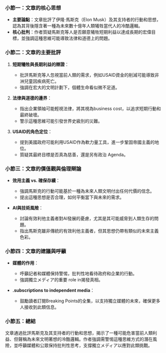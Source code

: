 ### 小節一：文章的核心思想
- **主要論點**：文章批評了伊隆·馬斯克（Elon Musk）及其支持者的行動和思想，認為其背後隱含著一種為未來數十億年人類犧牲當代人的冷酷邏輯。
- **核心批判**：作者質疑馬斯克等人是否願意犧牲短期利益以達成長期的宏偉目標，並強調這種思維可能導致法律和道德上的問題。

### 小節二：文章的主要批評
1. **短期犧牲與長期利益的辯證**：
   - 批評馬斯克等人忽視當前人類的需求，例如USAID資金的削減可能導致非洲兒童因疾病死亡。
   - 強調在宏大的文明計劃下，個體生命看似微不足道。

2. **法律與道德的邊界**：
   - 指出企業領袖可能輕視法律，將其視為business cost，以追求短期行動和最終破壞。
   - 警示這種思維可能引發世界史級別的災難。

3. **USAID的角色定位**：
   - 提到美國政府可能利用USAID作為軟力量工具，進一步鞏固帝國主義的地位。
   - 質疑其最終目標是否真為慈善，還是另有政治 Agenda。

### 小節三：文章的價值觀與倫理辯論
- **效用主義 vs. 確保存續**：
  - 強調馬斯克的行動可能基於一種為未來人類文明付出任何代價的信念。
  - 提出這種思想是否合理，如何平衡當下與未來的需求。

- **AI與技術風險**：
  - 討論有效利他主義者對AI發展的憂慮，尤其是其可能威脅到人類生存的問題。
  - 指出馬斯克雖非傳統的有效利他主義者，但其思想仍帶有類似的未來主義色彩。

### 小節四：文章的建議與呼籲
- **媒體的作用**：
  - 呼籲記者和媒體保持警惕，批判性地看待政府和企業的行動。
  - 強調獨立メディア的重要 role in揭發真相。

- **.subscriptions to independent media**：
  - 鼓勵讀者訂閱Breaking Points的全集，以支持獨立媒體的未來，確保更多人接收到此類信息。

### 小節五：總結
文章通過批評馬斯克及其支持者的行動和思想，揭示了一種可能危害當前人類利益、但聲稱為未來文明著想的冷酷邏輯。作者強調需警惕這種思維方式的潛在風險，並呼籲媒體和公眾保持批判性思考，支撐獨立メディア以應對此類挑戰。